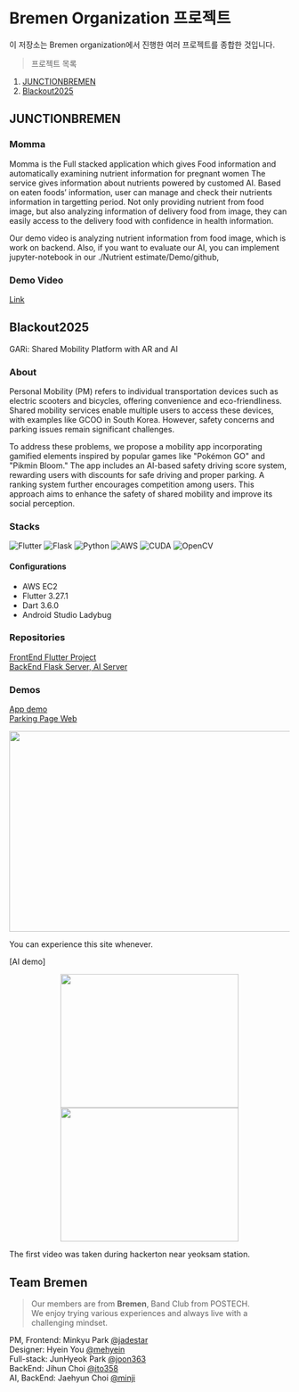 # Bremen Organization 프로젝트
이 저장소는 Bremen organization에서 진행한 여러 프로젝트를 종합한 것입니다.

> 프로젝트 목록
1. [JUNCTIONBREMEN](https://github.com/minhjih/JUNCTIONBREMEN)
2. [Blackout2025](https://github.com/minhjih/Blackout2025)

## JUNCTIONBREMEN
### Momma
Momma is the Full stacked application which gives Food information and automatically examining nutrient information for pregnant women
The service gives information about nutrients powered by customed AI. Based on eaten foods’ information, user can manage and check their nutrients information in targetting period. Not only providing nutrient from food image, but also analyzing information of delivery food from image, they can easily access to the delivery food with confidence in health information.

Our demo video is analyzing nutrient information from food image, which is work on backend. Also, if you want to evaluate our AI, you can implement jupyter-notebook in our ./Nutrient estimate/Demo/github,

### Demo Video
[Link](https://postechackr-my.sharepoint.com/:v:/g/personal/jiwooh_postech_ac_kr/Ec_yG5fboz9KrGF8Aw2heJMBTcAg6UlIh58KtoH-eBmhrA?e=k8VwIc)

## Blackout2025
GARi: Shared Mobility Platform with AR and AI

### About
Personal Mobility (PM) refers to individual transportation devices such as electric scooters and bicycles, offering convenience and eco-friendliness. Shared mobility services enable multiple users to access these devices, with examples like GCOO in South Korea. However, safety concerns and parking issues remain significant challenges.

To address these problems, we propose a mobility app incorporating gamified elements inspired by popular games like "Pokémon GO" and "Pikmin Bloom." The app includes an AI-based safety driving score system, rewarding users with discounts for safe driving and proper parking. A ranking system further encourages competition among users. This approach aims to enhance the safety of shared mobility and improve its social perception.

### Stacks
<img alt="Flutter" src ="https://img.shields.io/badge/Flutter-02569B.svg?&style=for-the-badge&logo=Flutter&logoColor=white"/> <img alt="Flask" src ="https://img.shields.io/badge/flask-%23000.svg?style=for-the-badge&logo=flask&logoColor=white"/> <img alt="Python" src ="https://img.shields.io/badge/python-3670A0?style=for-the-badge&logo=python&logoColor=ffdd54"/> <img alt="AWS" src ="https://img.shields.io/badge/AWS-%23FF9900.svg?style=for-the-badge&logo=amazon-aws&logoColor=white"/> <img alt="CUDA" src ="https://img.shields.io/badge/cuda-000000.svg?style=for-the-badge&logo=nVIDIA&logoColor=green"/> <img alt="OpenCV" src ="https://img.shields.io/badge/opencv-%23white.svg?style=for-the-badge&logo=opencv&logoColor=white"/> 

#### Configurations
- AWS EC2
- Flutter 3.27.1
- Dart 3.6.0
- Android Studio Ladybug

### Repositories
[FrontEnd Flutter Project](https://github.com/joon363/Blackout_BREMEN_App)<br>
[BackEnd Flask Server, AI Server](https://github.com/minhjih/Blackout2025)

### Demos
[App demo](https://www.youtube.com/shorts/KbvsBf6P7M0)<br>
[Parking Page Web]( https://minhjih.github.io/micro-processor/service_area_analysis.html) 

<p align="center">
 <img src = "./output/demo_4.gif" height = 360 width = 640 >
</p>
You can experience this site whenever.


[AI demo] 
<p align="center">
 <img src = "./output/demo1.gif" height = 240 width = 320 >
 <img src = "./output/demo2.gif" height = 240 width = 320>
</p>
The first video was taken during hackerton near yeoksam station.

## Team Bremen
> Our members are from **Bremen**, Band Club from POSTECH.<br>
We enjoy trying various experiences and always live with a challenging mindset.

PM, Frontend: Minkyu Park [@jadestar](https://github.com/jadestarmin)<br>
Designer: Hyein You [@mehyein](https://github.com/mehyein)<br>
Full-stack: JunHyeok Park [@joon363](https://github.com/joon363)<br>
BackEnd: Jihun Choi [@ito358](https://github.com/ito358)<br>
AI, BackEnd: Jaehyun Choi [@minji](https://github.com/minhjih)
